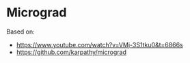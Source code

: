 # Micrograd

Based on:

- https://www.youtube.com/watch?v=VMj-3S1tku0&t=6866s
- https://github.com/karpathy/micrograd
